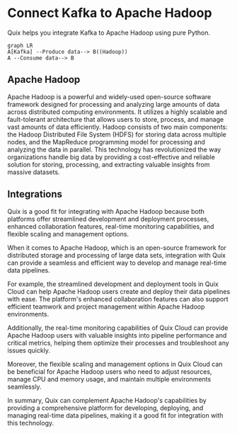 # Connect Kafka to Apache Hadoop

Quix helps you integrate Kafka to Apache Hadoop using pure Python.

```mermaid
graph LR
A[Kafka] --Produce data--> B((Hadoop))
A --Consume data--> B
```

## Apache Hadoop

Apache Hadoop is a powerful and widely-used open-source software framework designed for processing and analyzing large amounts of data across distributed computing environments. It utilizes a highly scalable and fault-tolerant architecture that allows users to store, process, and manage vast amounts of data efficiently. Hadoop consists of two main components: the Hadoop Distributed File System (HDFS) for storing data across multiple nodes, and the MapReduce programming model for processing and analyzing the data in parallel. This technology has revolutionized the way organizations handle big data by providing a cost-effective and reliable solution for storing, processing, and extracting valuable insights from massive datasets.

## Integrations

Quix is a good fit for integrating with Apache Hadoop because both platforms offer streamlined development and deployment processes, enhanced collaboration features, real-time monitoring capabilities, and flexible scaling and management options. 

When it comes to Apache Hadoop, which is an open-source framework for distributed storage and processing of large data sets, integration with Quix can provide a seamless and efficient way to develop and manage real-time data pipelines. 

For example, the streamlined development and deployment tools in Quix Cloud can help Apache Hadoop users create and deploy their data pipelines with ease. The platform's enhanced collaboration features can also support efficient teamwork and project management within Apache Hadoop environments. 

Additionally, the real-time monitoring capabilities of Quix Cloud can provide Apache Hadoop users with valuable insights into pipeline performance and critical metrics, helping them optimize their processes and troubleshoot any issues quickly. 

Moreover, the flexible scaling and management options in Quix Cloud can be beneficial for Apache Hadoop users who need to adjust resources, manage CPU and memory usage, and maintain multiple environments seamlessly. 

In summary, Quix can complement Apache Hadoop's capabilities by providing a comprehensive platform for developing, deploying, and managing real-time data pipelines, making it a good fit for integration with this technology.

